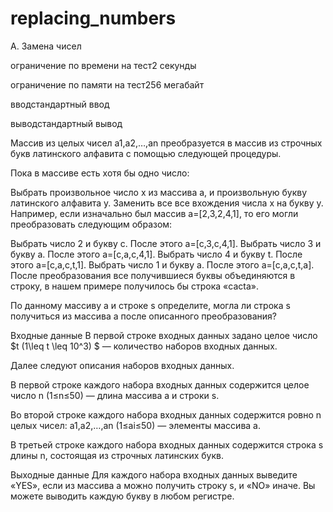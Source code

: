 # replacing_numbers
A. Замена чисел

ограничение по времени на тест2 секунды

ограничение по памяти на тест256 мегабайт

вводстандартный ввод

выводстандартный вывод

Массив из целых чисел a1,a2,…,an преобразуется в массив из строчных букв латинского алфавита с помощью следующей процедуры.

Пока в массиве есть хотя бы одно число:

Выбрать произвольное число x из массива a, и произвольную букву латинского алфавита y.
Заменить все все вхождения числа x на букву y.
Например, если изначально был массив a=[2,3,2,4,1], то его могли преобразовать следующим образом:

Выбрать число 2 и букву c. После этого a=[c,3,c,4,1].
Выбрать число 3 и букву a. После этого a=[c,a,c,4,1].
Выбрать число 4 и букву t. После этого a=[c,a,c,t,1].
Выбрать число 1 и букву a. После этого a=[c,a,c,t,a].
После преобразования все получившиеся буквы объединяются в строку, в нашем примере получилось бы строка «cacta».

По данному массиву a и строке s определите, могла ли строка s получиться из массива a после описанного преобразования?

Входные данные
В первой строке входных данных задано целое число $t (1\leq t \leq 10^3) $ — количество наборов входных данных.

Далее следуют описания наборов входных данных.

В первой строке каждого набора входных данных содержится целое число n (1≤n≤50) — длина массива a и строки s.

Во второй строке каждого набора входных данных содержится ровно n целых чисел: a1,a2,…,an (1≤ai≤50) — элементы массива a.

В третьей строке каждого набора входных данных содержится строка s длины n, состоящая из строчных латинских букв.

Выходные данные
Для каждого набора входных данных выведите «YES», если из массива a можно получить строку s, и «NO» иначе. Вы можете выводить каждую букву в любом регистре.
